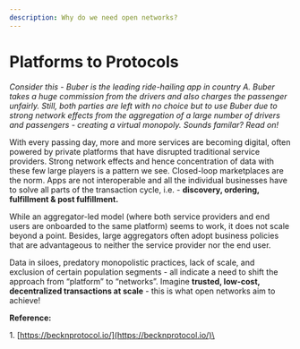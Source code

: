 ```yaml
---
description: Why do we need open networks?
---
```


# Platforms to Protocols

_Consider this - Buber is the leading ride-hailing app in country A. Buber takes a huge commission from the drivers and also charges the passenger unfairly. Still, both parties are left with no choice but to use Buber due to strong network effects from the aggregation of a large number of drivers and passengers - creating a virtual monopoly. Sounds familar? Read on!_

With every passing day, more and more services are becoming digital, often powered by private platforms that have disrupted traditional service providers. Strong network effects and hence concentration of data with these few large players is a pattern we see. Closed-loop marketplaces are the norm. Apps are not interoperable and all the individual businesses have to solve all parts of the transaction cycle, i.e. - **discovery, ordering, fulfillment & post fulfillment.**&#x20;

While an aggregator-led model (where both service providers and end users are onboarded to the same platform) seems to work, it does not scale beyond a point. Besides, large aggregators often adopt business policies that are advantageous to neither the service provider nor the end user.&#x20;

Data in siloes, predatory monopolistic practices, lack of scale, and exclusion of certain population segments - all indicate a need to shift the approach from “platform” to “networks”. Imagine **trusted, low-cost, decentralized transactions at scale** - this is what open networks aim to achieve!



**Reference:**

1\. [https://becknprotocol.io/](https://becknprotocol.io/)\
